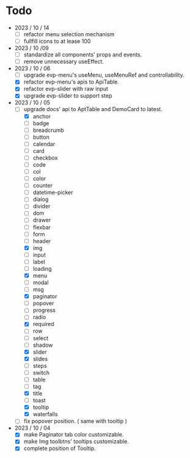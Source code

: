 # Todo

- 2023 / 10 / 14
  - [ ] refactor menu selection mechanism
  - [ ] fullfill icons to at lease 100

- 2023 / 10 /09
  - [ ] standardize all components' props and events.
  - [ ] remove unnecessary useEffect.

- 2023 / 10 / 06
  - [ ] upgrade evp-menu's useMenu, useMenuRef and controllability.
  - [x] refactor evp-menu's apis to ApiTable.
  - [x] refactor evp-slider with raw input
  - [x] upgrade evp-slider to support step

- 2023 / 10 / 05
  - [ ] upgrade docs' api to AptTable and DemoCard to latest.
    - [x] anchor
    - [ ] badge
    - [ ] breadcrumb
    - [ ] button
    - [ ] calendar
    - [ ] card
    - [ ] checkbox
    - [ ] code
    - [ ] col
    - [ ] color
    - [ ] counter
    - [ ] datetime-picker
    - [ ] dialog
    - [ ] divider
    - [ ] dom
    - [ ] drawer
    - [ ] flexbar
    - [ ] form
    - [ ] header
    - [x] img
    - [ ] input
    - [ ] label
    - [ ] loading
    - [x] menu
    - [ ] modal
    - [ ] msg
    - [x] paginator
    - [ ] popover
    - [ ] progress
    - [ ] radio
    - [x] required
    - [ ] row
    - [ ] select
    - [ ] shadow
    - [x] slider
    - [x] slides
    - [ ] steps
    - [ ] switch
    - [ ] table
    - [ ] tag
    - [x] title
    - [ ] toast
    - [x] tooltip
    - [x] waterfalls
  - [ ] fix popover position. ( same with tooltip )

- 2023 / 10 / 04
  - [x] make Paginator tab color customizable.
  - [x] make Img toolbtns' tooltips customizable.
  - [x] complete position of Tooltip.
